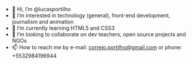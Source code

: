 - 👋 Hi, I’m @lucasportilho
- 👀 I’m interested in technology (general), front-end development, journalism and animation
- 🌱 I’m currently learning HTML5 and CSS3
- 💞️ I’m looking to collaborate on dev teachers, open source projects and NGOs 
- 📫 How to reach me by e-mail: correio.portilho@gmail.com or phone: +5532984196944

<!---
lucasportilho/lucasportilho is a ✨ special ✨ repository because its `README.md` (this file) appears on your GitHub profile.
You can click the Preview link to take a look at your changes.
--->
